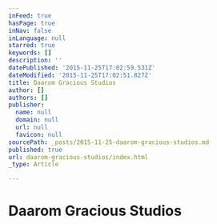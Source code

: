 ```yaml
---
inFeed: true
hasPage: true
inNav: false
inLanguage: null
starred: true
keywords: []
description: ''
datePublished: '2015-11-25T17:02:59.531Z'
dateModified: '2015-11-25T17:02:51.827Z'
title: Daarom Gracious Studios
author: []
authors: []
publisher:
  name: null
  domain: null
  url: null
  favicon: null
sourcePath: _posts/2015-11-25-daarom-gracious-studios.md
published: true
url: daarom-gracious-studios/index.html
_type: Article

---
```

# Daarom Gracious Studios